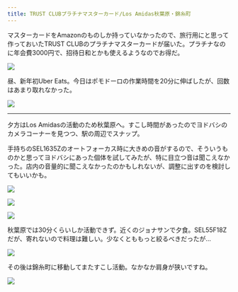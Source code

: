 ```yaml
---
title: TRUST CLUBプラチナマスターカード/Los Amidas秋葉原・錦糸町
---
```


マスターカードをAmazonのものしか持っていなかったので、旅行用にと思って作っておいたTRUST CLUBのプラチナマスターカードが届いた。プラチナなのに年会費3000円で、招待日和とかも使えるようなのでお得だ。

![](https://photos.apkas.net/medium/202401/20240111-110757.webp)

昼、新年初Uber Eats。今日はポモドーロの作業時間を20分に伸ばしたが、回数はあまり取れなかった。

![](https://photos.apkas.net/medium/202401/20240111-124716.webp)

---

夕方はLos Amidasの活動のため秋葉原へ。すこし時間があったのでヨドバシのカメラコーナーを見つつ、駅の周辺でスナップ。

手持ちのSEL1635Zのオートフォーカス時に大きめの音がするので、そういうものかと思ってヨドバシにあった個体を試してみたが、特に目立つ音は聞こえなかった。店内の音量的に聞こえなかったのかもしれないが、調整に出すのを検討してもいいかも。

![](https://photos.apkas.net/medium/202401/20240111-190039.webp)

![](https://photos.apkas.net/medium/202401/20240111-190653.webp)

![](https://photos.apkas.net/medium/202401/20240111-190754.webp)

秋葉原では30分くらいしか活動できず。近くのジョナサンで夕食。SEL55F18Zだが、寄れないので料理は難しい。少なくとももっと絞るべきだったが...

![](https://photos.apkas.net/medium/202401/20240111-202552.webp)

その後は錦糸町に移動してまたすこし活動。なかなか肩身が狭いですね。

![](https://photos.apkas.net/medium/202401/20240111-220239.webp)
